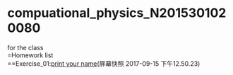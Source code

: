 # compuational_physics_N2015301020080
for the class  
=Homework list  
==Exercise_01:[print your name](https://github.com/muzhibenying/compuational_physics_N2015301020080/blob/master/temp.py)(屏幕快照 2017-09-15 下午12.50.23)
